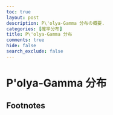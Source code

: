 ```yaml
---
toc: true
layout: post
description: P\'olya-Gamma 分布の概要.
categories: [確率分布]
title: P\'olya-Gamma 分布
comments: true
hide: false
search_exclude: false
---
```

# P\'olya-Gamma 分布


## Footnotes



[^1]: This is the footnote.

